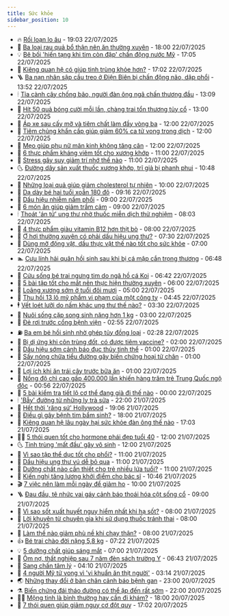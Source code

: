 ```yaml
---
title: Sức khỏe
sidebar_position: 10
---
```


<!-- vnexpress-suc-khoe:START -->
- 🔥 [Rối loạn lo âu](https://vnexpress.net/suc-khoe/cam-nang/roi-loan-lo-au-355) - 19:03 22/07/2025
- 🥰 [Ba loại rau quả bổ thận nên ăn thường xuyên](https://vnexpress.net/ba-loai-rau-qua-bo-than-nen-an-thuong-xuyen-4917557.html) - 18:00 22/07/2025
- 💡 [Bê bối &#39;hiến tạng khi tim còn đập&#39; chấn động nước Mỹ](https://vnexpress.net/be-boi-hien-tang-khi-tim-con-dap-chan-dong-nuoc-my-4917588.html) - 17:05 22/07/2025
- 🤗 [Kiêng quan hệ có giúp tinh trùng khỏe hơn?](https://vnexpress.net/kieng-quan-he-co-giup-tinh-trung-khoe-hon-4916782.html) - 17:02 22/07/2025
- 🪜 [Ba nạn nhân sập cầu treo ở Điện Biên bị chấn động não, dập phổi](https://vnexpress.net/ba-nan-nhan-sap-cau-treo-o-dien-bien-bi-chan-dong-nao-dap-phoi-4917618.html) - 13:52 22/07/2025
- 🕯 [Tỉa cành cây chống bão, người đàn ông ngã chấn thương đầu](https://vnexpress.net/tia-canh-cay-chong-bao-nguoi-dan-ong-nga-chan-thuong-dau-4917613.html) - 13:09 22/07/2025
- 🤭 [Hít 50 quả bóng cười mỗi lần, chàng trai tổn thương tủy cổ](https://vnexpress.net/hit-50-qua-bong-cuoi-moi-lan-chang-trai-ton-thuong-tuy-co-4917559.html) - 13:00 22/07/2025
- 👀 [Áp xe sau cấy mỡ và tiêm chất làm đầy vòng ba](https://vnexpress.net/ap-xe-sau-cay-mo-va-tiem-chat-lam-day-vong-ba-4917564.html) - 12:00 22/07/2025
- 🌋 [Tiêm chủng khẩn cấp giúp giảm 60% ca tử vong trong dịch](https://vnexpress.net/tiem-chung-khan-cap-giup-giam-60-ca-tu-vong-trong-dich-4917483.html) - 12:00 22/07/2025
- 🫶 [Mẹo giúp phụ nữ mãn kinh không tăng cân](https://vnexpress.net/meo-giup-phu-nu-man-kinh-khong-tang-can-4917322.html) - 12:00 22/07/2025
- 🦆 [6 thực phẩm kháng viêm tốt cho xương khớp](https://vnexpress.net/6-thuc-pham-khang-viem-tot-cho-xuong-khop-4917569.html) - 11:00 22/07/2025
- 🚀 [Stress gây suy giảm trí nhớ thế nào](https://vnexpress.net/stress-gay-suy-giam-tri-nho-the-nao-4917533.html) - 11:00 22/07/2025
- 🌜 [Đường dây sản xuất thuốc xương khớp, trĩ giả bị phanh phui](https://vnexpress.net/duong-day-san-xuat-thuoc-xuong-khop-tri-gia-bi-phanh-phui-4917515.html) - 10:48 22/07/2025
- 🧰 [Những loại quả giúp giảm cholesterol tự nhiên](https://vnexpress.net/nhung-loai-qua-giup-giam-cholesterol-tu-nhien-4917496.html) - 10:00 22/07/2025
- 💫 [Dạ dày bé hai tuổi xoắn 180 độ](https://vnexpress.net/da-day-be-hai-tuoi-xoan-180-do-4917465.html) - 09:16 22/07/2025
- 🌝 [Dấu hiệu nhiễm nấm phổi](https://vnexpress.net/dau-hieu-nhiem-nam-phoi-4917498.html) - 09:00 22/07/2025
- 🗽 [6 món ăn giúp giảm trầm cảm](https://vnexpress.net/6-mon-an-giup-giam-tram-cam-4917294.html) - 09:00 22/07/2025
- 🕯 [Thoát &#39;án tử&#39; ung thư nhờ thuốc miễn dịch thử nghiệm](https://vnexpress.net/thoat-an-tu-ung-thu-nho-thuoc-mien-dich-thu-nghiem-4917373.html) - 08:03 22/07/2025
- 🦅 [4 thực phẩm giàu vitamin B12 hơn thịt bò](https://vnexpress.net/4-thuc-pham-giau-vitamin-b12-hon-thit-bo-4917372.html) - 08:00 22/07/2025
- 🦆 [Ợ hơi thường xuyên có phải dấu hiệu ung thư?](https://vnexpress.net/o-hoi-thuong-xuyen-co-phai-dau-hieu-ung-thu-4917287.html) - 07:30 22/07/2025
- 🎊 [Dùng mỡ động vật, dầu thực vật thế nào tốt cho sức khỏe](https://vnexpress.net/dung-mo-dong-vat-dau-thuc-vat-the-nao-tot-cho-suc-khoe-4917409.html) - 07:00 22/07/2025
- 🏊 [Cựu lính hải quân hồi sinh sau khi bị cá mập cắn trọng thương](https://vnexpress.net/cuu-linh-hai-quan-hoi-sinh-sau-khi-bi-ca-map-can-trong-thuong-4917351.html) - 06:48 22/07/2025
- 📝 [Cứu sống bé trai ngưng tim do ngã hồ cá Koi](https://vnexpress.net/cuu-song-be-trai-ngung-tim-do-nga-ho-ca-koi-4917367.html) - 06:42 22/07/2025
- 💯 [5 bài tập tốt cho mắt nên thực hiện thường xuyên](https://vnexpress.net/5-bai-tap-tot-cho-mat-nen-thuc-hien-thuong-xuyen-4917306.html) - 06:00 22/07/2025
- 🌊 [Loãng xương sớm ở tuổi đôi mươi](https://vnexpress.net/loang-xuong-som-o-tuoi-doi-muoi-4917360.html) - 05:00 22/07/2025
- 🚀 [Thu hồi 13 lô mỹ phẩm vi phạm của một công ty](https://vnexpress.net/thu-hoi-13-lo-my-pham-vi-pham-cua-mot-cong-ty-4917346.html) - 04:45 22/07/2025
- 🕴 [Vết loét lưỡi do nấm khác ung thư thế nào?](https://vnexpress.net/vet-loet-luoi-do-nam-khac-ung-thu-the-nao-4917242.html) - 03:30 22/07/2025
- 🗽 [Nuôi sống cặp song sinh nặng hơn 1 kg](https://vnexpress.net/nuoi-song-cap-song-sinh-nang-hon-1-kg-4917224.html) - 03:00 22/07/2025
- 🎡 [Đẻ rơi trước cổng bệnh viện](https://vnexpress.net/de-roi-truoc-cong-benh-vien-4917216.html) - 02:55 22/07/2025
- ⛽️ [Ba em bé hồi sinh nhờ ghép tủy đồng loại](https://vnexpress.net/ba-em-be-hoi-sinh-nho-ghep-tuy-dong-loai-4917135.html) - 02:28 22/07/2025
- 🦆 [Bị dị ứng khi côn trùng đốt, có được tiêm vaccine?](https://vnexpress.net/bi-di-ung-khi-con-trung-dot-co-duoc-tiem-vaccine-4917024.html) - 02:00 22/07/2025
- 🤩 [Dấu hiệu sớm cảnh báo đục thủy tinh thể](https://vnexpress.net/dau-hieu-som-canh-bao-duc-thuy-tinh-the-4917066.html) - 01:00 22/07/2025
- 🦒 [Sấy nóng chữa tiểu đường gây biến chứng hoại tử chân](https://vnexpress.net/say-nong-chua-tieu-duong-gay-bien-chung-hoai-tu-chan-4916736.html) - 01:00 22/07/2025
- 💫 [Lợi ích khi ăn trái cây trước bữa ăn](https://vnexpress.net/loi-ich-khi-an-trai-cay-truoc-bua-an-4916722.html) - 01:00 22/07/2025
- 🐘 [Nồng độ chì cao gấp 400.000 lần khiến hàng trăm trẻ Trung Quốc ngộ độc](https://vnexpress.net/nong-do-chi-cao-gap-400-000-lan-khien-hang-tram-tre-trung-quoc-ngo-doc-4917168.html) - 00:56 22/07/2025
- 🚀 [5 bài kiểm tra tiết lộ cơ thể đang già đi thế nào](https://vnexpress.net/5-bai-kiem-tra-tiet-lo-co-the-dang-gia-di-the-nao-4917057.html) - 00:00 22/07/2025
- 🕯 [&#39;Bẫy&#39; đường từ những ly trà sữa](https://vnexpress.net/chua-buon-mieng-bang-ly-tra-sua-500-calo-4915065.html) - 22:00 21/07/2025
- 🦏 [Hết thời &#39;răng sứ&#39; Hollywood](https://vnexpress.net/het-thoi-rang-su-hollywood-4916907.html) - 19:06 21/07/2025
- 🦄 [Điều gì gây bệnh tim bẩm sinh?](https://vnexpress.net/dieu-gi-gay-benh-tim-bam-sinh-4913681.html) - 18:00 21/07/2025
- 🦒 [Kiêng quan hệ lâu ngày hại sức khỏe đàn ông thế nào](https://vnexpress.net/kieng-quan-he-lau-ngay-hai-suc-khoe-dan-ong-the-nao-4916574.html) - 17:03 21/07/2025
- 👨‍🏫 [5 thói quen tốt cho hormone phái đẹp tuổi 40](https://vnexpress.net/5-thoi-quen-tot-cho-hormone-phai-dep-tuoi-40-4916876.html) - 12:00 21/07/2025
- 🌜 [Tinh trùng &#39;mất đầu&#39; gây vô sinh](https://vnexpress.net/tinh-trung-mat-dau-gay-vo-sinh-4916827.html) - 12:00 21/07/2025
- 🚀 [Vì sao tập thể dục tốt cho phổi?](https://vnexpress.net/vi-sao-tap-the-duc-tot-cho-phoi-4917041.html) - 11:00 21/07/2025
- 💃 [Dấu hiệu ung thư vú dễ bỏ qua](https://vnexpress.net/dau-hieu-ung-thu-vu-de-bo-qua-4916976.html) - 11:00 21/07/2025
- 💯 [Dưỡng chất nào cần thiết cho trẻ nhiều lứa tuổi?](https://vnexpress.net/duong-chat-nao-can-thiet-cho-tre-nhieu-lua-tuoi-4916467.html) - 11:00 21/07/2025
- 🤔 [Kiến nghị tăng lương khởi điểm cho bác sĩ](https://vnexpress.net/kien-nghi-tang-luong-khoi-diem-cho-bac-si-4916637.html) - 10:46 21/07/2025
- 🎬 [7 việc nên làm mỗi ngày để giảm ho](https://vnexpress.net/7-viec-nen-lam-moi-ngay-de-giam-ho-4916928.html) - 10:00 21/07/2025
- 🪜 [Đau đầu, tê nhức vai gáy cảnh báo thoái hóa cột sống cổ](https://vnexpress.net/dau-dau-te-nhuc-vai-gay-canh-bao-thoai-hoa-cot-song-co-4916964.html) - 09:00 21/07/2025
- 🦣 [Vì sao sốt xuất huyết nguy hiểm nhất khi hạ sốt?](https://vnexpress.net/vi-sao-sot-xuat-huyet-nguy-hiem-nhat-khi-ha-sot-4916984.html) - 08:00 21/07/2025
- 🧐 [Lời khuyên từ chuyên gia khi sử dụng thuốc tránh thai](https://vnexpress.net/loi-khuyen-tu-chuyen-gia-khi-su-dung-thuoc-tranh-thai-4916970.html) - 08:00 21/07/2025
- 🤡 [Làm thế nào giảm phù nề khi chạy thận?](https://vnexpress.net/lam-the-nao-giam-phu-ne-khi-chay-than-4916902.html) - 08:00 21/07/2025
- 👍 [Bé trai chào đời nặng 5,8 kg](https://vnexpress.net/be-trai-chao-doi-nang-5-8-kg-4916931.html) - 07:22 21/07/2025
- 💡 [5 dưỡng chất giúp sáng mắt](https://vnexpress.net/5-duong-chat-giup-sang-mat-4916906.html) - 07:00 21/07/2025
- 💯 [Ôm nợ, thất nghiệp sau 7 năm đèn sách trường Y](https://vnexpress.net/om-no-that-nghiep-sau-7-nam-den-sach-truong-y-4916878.html) - 06:43 21/07/2025
- 🧠 [Sang chấn tâm lý](https://vnexpress.net/suc-khoe/cam-nang/sang-chan-tam-ly-354) - 04:10 21/07/2025
- 🎡 [4 người Mỹ tử vong vì &#39;vi khuẩn ăn thịt người&#39;](https://vnexpress.net/4-nguoi-my-tu-vong-vi-vi-khuan-an-thit-nguoi-4916811.html) - 03:14 21/07/2025
- 🌏 [Những thay đổi ở bàn chân cảnh báo bệnh gan](https://vnexpress.net/nhung-thay-doi-o-ban-chan-canh-bao-benh-gan-4916445.html) - 23:00 20/07/2025
- ⚗️ [Biến chứng đái tháo đường có thể ập đến rất sớm](https://vnexpress.net/bien-chung-dai-thao-duong-co-the-ap-den-rat-som-4916496.html) - 22:00 20/07/2025
- 👨‍🏫 [Mộng tinh là bình thường hay cần đi khám?](https://vnexpress.net/mong-tinh-la-binh-thuong-hay-can-di-kham-4916516.html) - 18:00 20/07/2025
- 🤖 [7 thói quen giúp giảm nguy cơ đột quỵ](https://vnexpress.net/7-thoi-quen-giup-giam-nguy-co-dot-quy-4916381.html) - 17:02 20/07/2025<!-- vnexpress-suc-khoe:END -->
